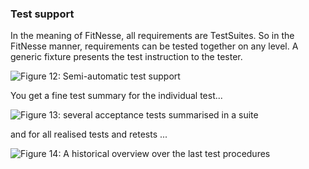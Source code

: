 ### Test support
In the meaning of FitNesse, all requirements are TestSuites. So in the FitNesse manner, requirements can be tested together on any level. A generic fixture presents the test instruction to the tester.

![Figure 12: Semi-automatic test support][test1]

[test1]: TODOPATHFitnesseTestunterstuetzung1.png "Figure 12: Semi-automatic test support"

You get a fine test summary for the individual test...

![Figure 13: several acceptance tests summarised in a suite][test2]

[test2]: TODOPATHFitnesseTestunterstuetzung2.png "Figure 13: several acceptance tests summarised in a suite"

and for all realised tests and retests ...

![Figure 14: A historical overview over the last test procedures][test3]

[test3]: TODOPATHFitnesseTestunterstuetzung3.png "Figure 14: A historical overview over the last test procedures"